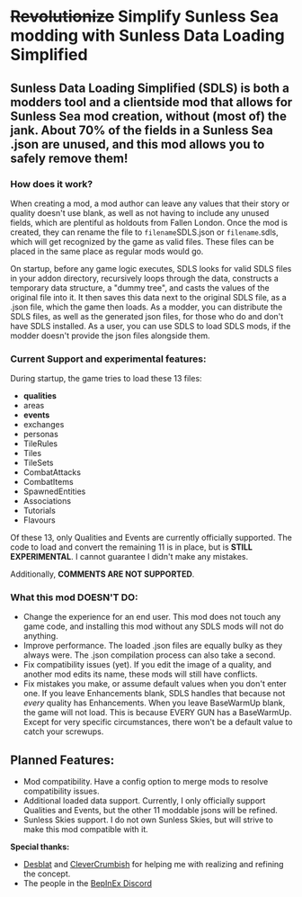 # **~~Revolutionize~~ Simplify Sunless Sea modding with Sunless Data Loading Simplified**

## Sunless Data Loading Simplified (SDLS) is both a modders tool and a clientside mod that allows for Sunless Sea mod creation, without (most of) the jank. About 70% of the fields in a Sunless Sea .json are unused, and this mod allows you to safely remove them!

### **How does it work?**

When creating a mod, a mod author can leave any values that their story or quality doesn't use blank, as well as not having to include any unused fields, which are plentiful as holdouts from Fallen London. Once the mod is created, they can rename the file to `filename`SDLS.json or `filename`.sdls, which will get recognized by the game as valid files. These files can be placed in the same place as regular mods would go.

On startup, before any game logic executes, SDLS looks for valid SDLS files in your addon directory, recursively loops through the data, constructs a temporary data structure, a "dummy tree", and casts the values of the original file into it. It then saves this data next to the original SDLS file, as a .json file, which the game then loads. As a modder, you can distribute the SDLS files, as well as the generated json files, for those who do and don't have SDLS installed. As a user, you can use SDLS to load SDLS mods, if the modder doesn't provide the json files alongside them.

### **Current Support and experimental features:**

During startup, the game tries to load these 13 files:

* **qualities**
* areas
* **events**
* exchanges
* personas
* TileRules
* Tiles
* TileSets
* CombatAttacks
* CombatItems
* SpawnedEntities
* Associations
* Tutorials
* Flavours

Of these 13, only Qualities and Events are currently officially supported. The code to load and convert the remaining 11 is in place, but is **STILL EXPERIMENTAL**. I cannot guarantee I didn't make any mistakes.

Additionally, **COMMENTS ARE NOT SUPPORTED**.

### **What this mod DOESN'T DO:**

* Change the experience for an end user. This mod does not touch any game code, and installing this mod without any SDLS mods will not do anything.
* Improve performance. The loaded .json files are equally bulky as they always were. The .json compilation process can also take a second.
* Fix compatibility issues (yet). If you edit the image of a quality, and another mod edits its name, these mods will still have conflicts.
* Fix mistakes you make, or assume default values when you don't enter one. If you leave Enhancements blank, SDLS handles that because not *every* quality has Enhancements. When you leave BaseWarmUp blank, the game will not load. This is because EVERY GUN has a BaseWarmUp. Except for very specific circumstances, there won't be a default value to catch your screwups.

## **Planned Features:**

* Mod compatibility. Have a config option to merge mods to resolve compatibility issues.
* Additional loaded data support. Currently, I only officially support Qualities and Events, but the other 11 moddable jsons will be refined.
* Sunless Skies support. I do not own Sunless Skies, but will strive to make this mod compatible with it.

**Special thanks:**

* [Desblat](http://next.nexusmods.com/profile/desblat) and [CleverCrumbish](http://next.nexusmods.com/profile/CleverCrumbish) for helping me with realizing and refining the concept.
* The people in the [BepInEx Discord](http://discord.gg/MpFEDAg)

